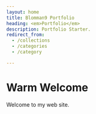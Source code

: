 ```yaml
---
layout: home
title: Blomman9 Portfolio
heading: <em>Portfolio</em>
description: Portfolio Starter.
redirect_from:
  - /collections
  - /categories
  - /category

---
```


# Warm Welcome

Welcome to my web site.